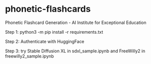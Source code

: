 # phonetic-flashcards
Phonetic Flashcard Generation - AI Institute for Exceptional Education

Step 1: python3 -m pip install -r requirements.txt

Step 2: Authenticate with HuggingFace

Step 3: try Stable Diffusion XL in sdxl_sample.ipynb and FreeWilly2 in freewilly2_sample.ipynb